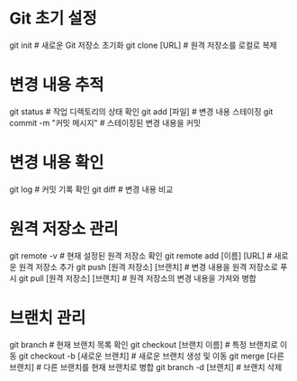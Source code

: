 # Git 초기 설정
git init                       # 새로운 Git 저장소 초기화
git clone [URL]                # 원격 저장소를 로컬로 복제

# 변경 내용 추적
git status                     # 작업 디렉토리의 상태 확인
git add [파일]                 # 변경 내용 스테이징
git commit -m "커밋 메시지"    # 스테이징된 변경 내용을 커밋

# 변경 내용 확인
git log                        # 커밋 기록 확인
git diff                       # 변경 내용 비교

# 원격 저장소 관리
git remote -v                  # 현재 설정된 원격 저장소 확인
git remote add [이름] [URL]    # 새로운 원격 저장소 추가
git push [원격 저장소] [브랜치] # 변경 내용을 원격 저장소로 푸시
git pull [원격 저장소] [브랜치] # 원격 저장소의 변경 내용을 가져와 병합

# 브랜치 관리
git branch                     # 현재 브랜치 목록 확인
git checkout [브랜치 이름]     # 특정 브랜치로 이동
git checkout -b [새로운 브랜치] # 새로운 브랜치 생성 및 이동
git merge [다른 브랜치]        # 다른 브랜치를 현재 브랜치로 병합
git branch -d [브랜치]         # 브랜치 삭제
